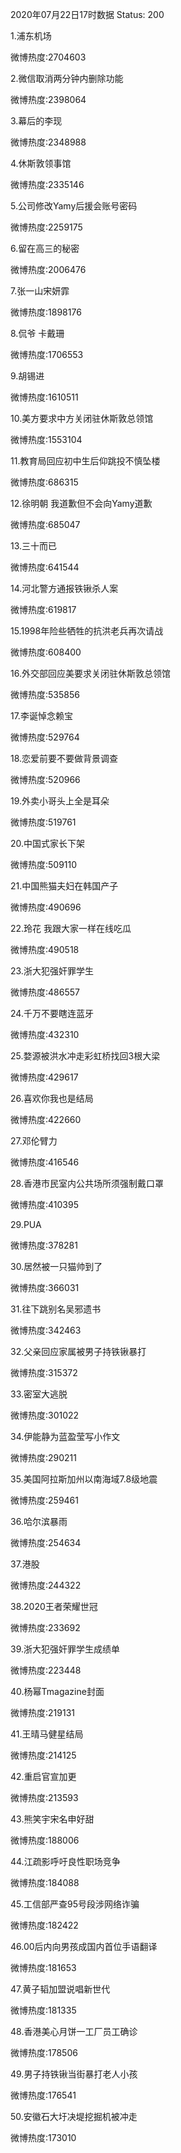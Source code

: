 2020年07月22日17时数据
Status: 200

1.浦东机场

微博热度:2704603

2.微信取消两分钟内删除功能

微博热度:2398064

3.幕后的李现

微博热度:2348988

4.休斯敦领事馆

微博热度:2335146

5.公司修改Yamy后援会账号密码

微博热度:2259175

6.留在高三的秘密

微博热度:2006476

7.张一山宋妍霏

微博热度:1898176

8.侃爷 卡戴珊

微博热度:1706553

9.胡锡进

微博热度:1610511

10.美方要求中方关闭驻休斯敦总领馆

微博热度:1553104

11.教育局回应初中生后仰跳投不慎坠楼

微博热度:686315

12.徐明朝 我道歉但不会向Yamy道歉

微博热度:685047

13.三十而已

微博热度:641544

14.河北警方通报铁锹杀人案

微博热度:619817

15.1998年险些牺牲的抗洪老兵再次请战

微博热度:608400

16.外交部回应美要求关闭驻休斯敦总领馆

微博热度:535856

17.李诞悼念赖宝

微博热度:529764

18.恋爱前要不要做背景调查

微博热度:520966

19.外卖小哥头上全是耳朵

微博热度:519761

20.中国式家长下架

微博热度:509110

21.中国熊猫夫妇在韩国产子

微博热度:490696

22.玲花 我跟大家一样在线吃瓜

微博热度:490518

23.浙大犯强奸罪学生

微博热度:486557

24.千万不要瞎连蓝牙

微博热度:432310

25.婺源被洪水冲走彩虹桥找回3根大梁

微博热度:429617

26.喜欢你我也是结局

微博热度:422660

27.邓伦臂力

微博热度:416546

28.香港市民室内公共场所须强制戴口罩

微博热度:410395

29.PUA

微博热度:378281

30.居然被一只猫帅到了

微博热度:366031

31.往下跳别名吴邪遗书

微博热度:342463

32.父亲回应家属被男子持铁锹暴打

微博热度:315372

33.密室大逃脱

微博热度:301022

34.伊能静为蓝盈莹写小作文

微博热度:290211

35.美国阿拉斯加州以南海域7.8级地震

微博热度:259461

36.哈尔滨暴雨

微博热度:254634

37.港股

微博热度:244322

38.2020王者荣耀世冠

微博热度:233692

39.浙大犯强奸罪学生成绩单

微博热度:223448

40.杨幂Tmagazine封面

微博热度:219131

41.王晴马健星结局

微博热度:214125

42.重启官宣加更

微博热度:213593

43.熊笑宇宋名申好甜

微博热度:188006

44.江疏影呼吁良性职场竞争

微博热度:184088

45.工信部严查95号段涉网络诈骗

微博热度:182422

46.00后内向男孩成国内首位手语翻译

微博热度:181653

47.黄子韬加盟说唱新世代

微博热度:181335

48.香港美心月饼一工厂员工确诊

微博热度:178506

49.男子持铁锹当街暴打老人小孩

微博热度:176541

50.安徽石大圩决堤挖掘机被冲走

微博热度:173010

